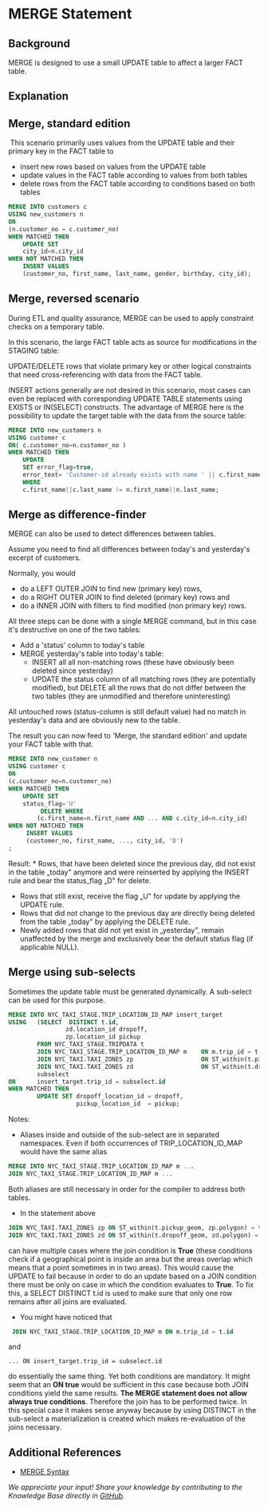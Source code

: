 # MERGE Statement 
## Background

MERGE is designed to use a small UPDATE table to affect a larger FACT table.

## Explanation

## Merge, standard edition

 This scenario primarily uses values from the UPDATE table and their primary key in the FACT table to

* insert new rows based on values from the UPDATE table
* update values in the FACT table according to values from both tables
* delete rows from the FACT table according to conditions based on both tables


```sql
MERGE INTO customers c
USING new_customers n
ON
(n.customer_no = c.customer_no)
WHEN MATCHED THEN
    UPDATE SET
    city_id=n.city_id
WHEN NOT MATCHED THEN
    INSERT VALUES
    (customer_no, first_name, last_name, gender, birthday, city_id);
```
## Merge, reversed scenario

During ETL and quality assurance, MERGE can be used to apply constraint checks on a temporary table.

In this scenario, the large FACT table acts as source for modifications in the STAGING table:

UPDATE/DELETE rows that violate primary key or other logical constraints that need cross-referencing with data from the FACT table.

INSERT actions generally are not desired in this scenario, most cases can even be replaced with corresponding UPDATE TABLE statements using EXISTS or IN(SELECT) constructs. The advantage of MERGE here is the possibility to update the target table with the data from the source table:


```sql
MERGE INTO new_customers n
USING customer c
ON( c.customer_no=n.customer_no )
WHEN MATCHED THEN
	UPDATE
	SET error_flag=true,
	error_text= 'Customer-id already exists with name ' || c.first_name || ',' ||c.last_name
	WHERE
	c.first_name||c.last_name != n.first_name||n.last_name;
```
## Merge as difference-finder

MERGE can also be used to detect differences between tables.

Assume you need to find all differences between today's and yesterday's excerpt of customers.

Normally, you would

* do a LEFT OUTER JOIN to find new (primary key) rows,
* do a RIGHT OUTER JOIN to find deleted (primary key) rows and
* do a INNER JOIN with filters to find modified (non primary key) rows.

All three steps can be done with a single MERGE command, but in this case it's destructive on one of the two tables:

* Add a 'status' column to today's table
* MERGE yesterday's table into today's table:
	+ INSERT all all non-matching rows (these have obviously been deleted since yesterday)
	+ UPDATE the status column of all matching rows (they are potentially modified), but DELETE all the rows that do not differ between the two tables (they are unmodified and therefore uninteresting)

All untouched rows (status-column is still default value) had no match in yesterday's data and are obviously new to the table.

The result you can now feed to 'Merge, the standard edition' and update your FACT table with that.


```sql
MERGE INTO new_customer n
USING customer c
ON
(c.customer_no=n.customer_no)
WHEN MATCHED THEN
    UPDATE SET
    status_flag='U'
         DELETE WHERE
        (c.first_name=n.first_name AND ... AND c.city_id=n.city_id)
WHEN NOT MATCHED THEN
     INSERT VALUES
     (customer_no, first_name, ..., city_id, 'D')
;
```
Result: * Rows, that have been deleted since the previous day, did not exist in the table „today" anymore and were reinserted by applying the INSERT rule and bear the status_flag „D" for delete.
* Rows that still exist, receive the flag „U" for update by applying the UPDATE rule.
* Rows that did not change to the previous day are directly being deleted from the table „today" by applying the DELETE rule.
* Newly added rows that did not yet exist in „yesterday", remain unaffected by the merge and exclusively bear the default status flag (if applicable NULL).

## Merge using sub-selects

Sometimes the update table must be generated dynamically. A sub-select can be used for this purpose.


```sql
MERGE INTO NYC_TAXI_STAGE.TRIP_LOCATION_ID_MAP insert_target
USING   (SELECT  DISTINCT t.id,
                zd.location_id dropoff,
                zp.location_id pickup
        FROM NYC_TAXI_STAGE.TRIPDATA t
        JOIN NYC_TAXI_STAGE.TRIP_LOCATION_ID_MAP m    ON m.trip_id = t.id 
        JOIN NYC_TAXI.TAXI_ZONES zp                   ON ST_within(t.pickup_geom, zp.polygon) = true
        JOIN NYC_TAXI.TAXI_ZONES zd                   ON ST_within(t.dropoff_geom, zd.polygon) = true)
        subselect
ON      insert_target.trip_id = subselect.id
WHEN MATCHED THEN 
        UPDATE SET dropoff_location_id = dropoff,
                   pickup_location_id  = pickup;

```
Notes:

* Aliases inside and outside of the sub-select are in separated namespaces. Even if both occurrences of TRIP_LOCATION_ID_MAP would have the same alias  
 
```sql
MERGE INTO NYC_TAXI_STAGE.TRIP_LOCATION_ID_MAP m ...  
JOIN NYC_TAXI_STAGE.TRIP_LOCATION_ID_MAP m ...
```
 Both aliases are still necessary in order for the compiler to address both tables.
* In the statement above 
```sql
JOIN NYC_TAXI.TAXI_ZONES zp ON ST_within(t.pickup_geom, zp.polygon) = true  
JOIN NYC_TAXI.TAXI_ZONES zd ON ST_within(t.dropoff_geom, zd.polygon) = true
```
 can have multiple cases where the join condition is **True** (these conditions check if a geographical point is inside an area but the areas overlap which means that a point sometimes in in two areas). This would cause the UPDATE to fail because in order to do an update based on a JOIN condition there must be only on case in which the condition evaluates to **True**. To fix this, a SELECT DISTINCT t.id is used to make sure that only one row remains after all joins are evaluated.
* You might have noticed that 
```sql
 JOIN NYC_TAXI_STAGE.TRIP_LOCATION_ID_MAP m ON m.trip_id = t.id 
```
 and 
```
... ON insert_target.trip_id = subselect.id
```
 do essentially the same thing. Yet both conditions are mandatory. It might seem that an **ON true** would be sufficient in this case because both JOIN conditions yield the same results. **The MERGE statement does not allow always true conditions**. Therefore the join has to be performed twice. In this special case it makes sense anyway because by using DISTINCT in the sub-select a materialization is created which makes re-evaluation of the joins necessary.

## Additional References

* [MERGE Syntax](https://docs.exasol.com/sql/merge.htm)

*We appreciate your input! Share your knowledge by contributing to the Knowledge Base directly in [GitHub](https://github.com/exasol/public-knowledgebase).* 